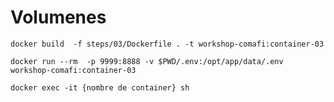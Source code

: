 # Volumenes


```
docker build  -f steps/03/Dockerfile . -t workshop-comafi:container-03
```

```
docker run --rm  -p 9999:8888 -v $PWD/.env:/opt/app/data/.env workshop-comafi:container-03
```

 
```
docker exec -it {nombre de container} sh
```

